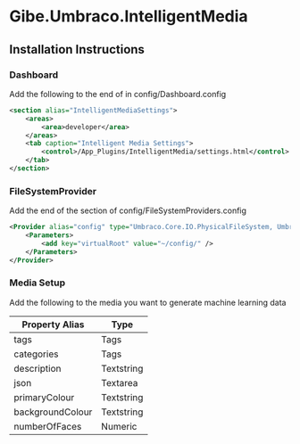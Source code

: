 # Gibe.Umbraco.IntelligentMedia

## Installation Instructions

### Dashboard

Add the following to the end of <sections> in config/Dashboard.config

```xml
<section alias="IntelligentMediaSettings">
	<areas>
		<area>developer</area>
	</areas>
	<tab caption="Intelligent Media Settings">
		<control>/App_Plugins/IntelligentMedia/settings.html</control>
	</tab>
</section>
```

### FileSystemProvider

Add the end of the <FileSystemProviders> section of config/FileSystemProviders.config

```xml
<Provider alias="config" type="Umbraco.Core.IO.PhysicalFileSystem, Umbraco.Core">
	<Parameters>
		<add key="virtualRoot" value="~/config/" />
	</Parameters>
</Provider>
```
### Media Setup

Add the following to the media you want to generate machine learning data

| Property Alias | Type |
| -------------- | ---- |
| tags           | Tags |
| categories     | Tags |
| description    | Textstring |
| json           | Textarea |
| primaryColour  | Textstring |
| backgroundColour | Textstring |
| numberOfFaces | Numeric |

